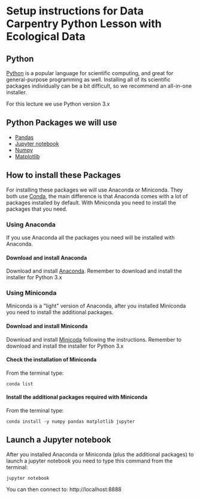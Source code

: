 # Setup instructions for Data Carpentry Python Lesson with Ecological Data

## Python
[Python](http://python.org) is a popular language for
scientific computing, and great for general-purpose programming as
well.  Installing all of its scientific packages individually can be
a bit difficult, so we recommend an all-in-one installer.

For this lecture we use Python version 3.x

## Python Packages we will use

* [Pandas](http://pandas.pydata.org/)
* [Jupyter notebook](http://jupyter.org/)
* [Numpy](http://www.numpy.org/)
* [Matplotlib](http://matplotlib.org/)


## How to install these Packages
For installing these packages we will use Anaconda or Miniconda.
They both use [Conda](http://conda.pydata.org/docs/), the main difference is that Anaconda comes with a lot of packages installed by default.
With Miniconda you need to install the packages that you need.

### Using Anaconda
If you use Anaconda all the packages you need will be installed with Anaconda.

#### Download and install Anaconda
Download and install [Anaconda](https://www.continuum.io/downloads).
Remember to download and install the installer for Python 3.x

### Using Miniconda
Miniconda is a "light" version of Anaconda, after you installed Miniconda you need to install the additional packages.

#### Download and install Miniconda
Download and install [Minicoda](http://conda.pydata.org/miniconda.html) following the instructions.
Remember to download and install the installer for Python 3.x

#### Check the installation of Miniconda
From the terminal type:
```
conda list
```

#### Install the additional packages required with Miniconda
From the terminal type:
```
conda install -y numpy pandas matplotlib jupyter
```

## Launch a Jupyter notebook
After you installed Anaconda or Miniconda (plus the additional packages) to launch a jupyter notebook you need to type this command from the terminal:
```
jupyter notebook
```
You can then connect to: http://localhost:8888

